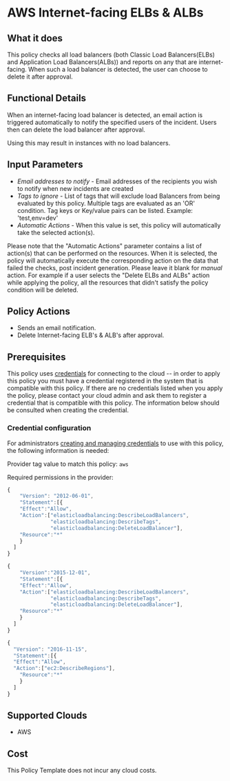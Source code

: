 # AWS Internet-facing ELBs & ALBs

## What it does

This policy checks all load balancers (both Classic Load Balancers(ELBs) and Application Load Balancers(ALBs)) and reports on any that are internet-facing. When such a load balancer is detected, the user can choose to delete it after approval.

## Functional Details

When an internet-facing load balancer is detected, an email action is triggered automatically to notify the specified users of the incident. Users then can delete the load balancer after approval.

Using this may result in instances with no load balancers.

## Input Parameters

- *Email addresses to notify* - Email addresses of the recipients you wish to notify when new incidents are created
- *Tags to ignore* - List of tags that will exclude load Balancers from being evaluated by this policy. Multiple tags are evaluated as an 'OR' condition. Tag keys or Key/value pairs can be listed. Example: 'test,env=dev'
- *Automatic Actions* - When this value is set, this policy will automatically take the selected action(s).

Please note that the "Automatic Actions" parameter contains a list of action(s) that can be performed on the resources. When it is selected, the policy will automatically execute the corresponding action on the data that failed the checks, post incident generation. Please leave it blank for *manual* action.
For example if a user selects the "Delete ELBs and ALBs" action while applying the policy, all the resources that didn't satisfy the policy condition will be deleted.

## Policy Actions

- Sends an email notification.
- Delete Internet-facing ELB's & ALB's after approval.

## Prerequisites

This policy uses [credentials](https://docs.rightscale.com/policies/users/guides/credential_management.html) for connecting to the cloud -- in order to apply this policy you must have a credential registered in the system that is compatible with this policy. If there are no credentials listed when you apply the policy, please contact your cloud admin and ask them to register a credential that is compatible with this policy. The information below should be consulted when creating the credential.

### Credential configuration

For administrators [creating and managing credentials](https://docs.rightscale.com/policies/users/guides/credential_management.html) to use with this policy, the following information is needed:

Provider tag value to match this policy: `aws`

Required permissions in the provider:

```javascript
{
    "Version": "2012-06-01",
    "Statement":[{
    "Effect":"Allow",
    "Action":["elasticloadbalancing:DescribeLoadBalancers",
              "elasticloadbalancing:DescribeTags",
              "elasticloadbalancing:DeleteLoadBalancer"],
    "Resource":"*"
    }
  ]
}

{
    "Version":"2015-12-01",
    "Statement":[{
    "Effect":"Allow",
    "Action":["elasticloadbalancing:DescribeLoadBalancers",
              "elasticloadbalancing:DescribeTags",
              "elasticloadbalancing:DeleteLoadBalancer"],
    "Resource":"*"
    }
  ]
}

{
  "Version": "2016-11-15",
  "Statement":[{
  "Effect":"Allow",
  "Action":["ec2:DescribeRegions"],
    "Resource":"*"
    }
  ]
}
```

## Supported Clouds

- AWS

## Cost

This Policy Template does not incur any cloud costs.
